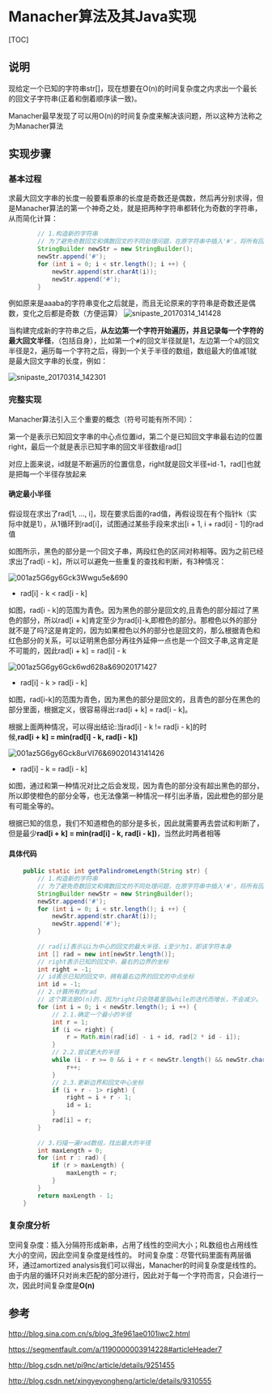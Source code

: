 # Manacher算法及其Java实现

[TOC]

## 说明

现给定一个已知的字符串str[]，现在想要在O(n)的时间复杂度之内求出一个最长的回文子字符串(正着和倒着顺序读一致)。

Manacher最早发现了可以用O(n)的时间复杂度来解决该问题，所以这种方法称之为Manacher算法

## 实现步骤

### 基本过程

求最大回文字串的长度一般要看原串的长度是奇数还是偶数，然后再分别求得，但是Manacher算法的第一个神奇之处，就是把两种字符串都转化为奇数的字符串，从而简化计算：

```java
        // 1.构造新的字符串
        // 为了避免奇数回文和偶数回文的不同处理问题，在原字符串中插入'#'，将所有回文变成奇数回文
        StringBuilder newStr = new StringBuilder();
        newStr.append('#');
        for (int i = 0; i < str.length(); i ++) {
            newStr.append(str.charAt(i));
            newStr.append('#');
        }
```

例如原来是aaaba的字符串变化之后就是，而且无论原来的字符串是奇数还是偶数，变化之后都是奇数（方便运算）
![snipaste_20170314_141428](http://oaxelf1sk.bkt.clouddn.com/snipaste_20170314_141428.png)

当构建完成新的字符串之后，**从左边第一个字符开始遍历，并且记录每一个字符的最大回文半径**，（包括自身），比如第一个`#`的回文半径就是1，左边第一个`A`的回文半径是2，遍历每一个字符之后，得到一个关于半径的数组，数组最大的值减1就是最大回文字串的长度，例如：

![snipaste_20170314_142301](http://oaxelf1sk.bkt.clouddn.com/snipaste_20170314_142301.png)

### 完整实现

Manacher算法引入三个重要的概念（符号可能有所不同）：

第一个是表示已知回文字串的中心点位置id，第二个是已知回文字串最右边的位置right，最后一个就是表示已知字串的回文半径数组rad[]

对应上面来说，id就是不断遍历的位置信息，right就是回文半径`+`id`-`1，rad[]也就是把每一个半径存放起来

#### 确定最小半径

假设现在求出了rad[1, ..., i]，现在要求后面的rad值，再假设现在有个指针k（实际中就是1），从1循环到rad[i]，试图通过某些手段来求出[i + 1, i + rad[i] - 1]的rad值

如图所示，黑色的部分是一个回文子串，两段红色的区间对称相等。因为之前已经求出了rad[i - k]，所以可以避免一些重复的查找和判断，有3种情况：

![001az5G6gy6Gck3Wwgu5e&690](http://oaxelf1sk.bkt.clouddn.com/001az5G6gy6Gck3Wwgu5e&690.jpg)

- rad[i] - k < rad[i - k]

如图，rad[i - k]的范围为青色。因为黑色的部分是回文的,且青色的部分超过了黑色的部分，所以rad[i + k]肯定至少为rad[i]-k,即橙色的部分。那橙色以外的部分就不是了吗?这是肯定的，因为如果橙色以外的部分也是回文的，那么根据青色和红色部分的关系，可以证明黑色部分再往外延伸一点也是一个回文子串,这肯定是不可能的，因此rad[i + k] = rad[i] - k

![001az5G6gy6Gck6wd628a&69020171427](http://oaxelf1sk.bkt.clouddn.com/001az5G6gy6Gck6wd628a&69020171427.jpg)

- rad[i] - k > rad[i - k]

如图，rad[i-k]的范围为青色，因为黑色的部分是回文的，且青色的部分在黑色的部分里面，根据定义，很容易得出:rad[i + k] = rad[i - k]。

根据上面两种情况，可以得出结论:当rad[i] - k != rad[i - k]的时候,**rad[i + k] = min(rad[i] - k, rad[i - k])**

![001az5G6gy6Gck8urVI76&69020143141426](http://oaxelf1sk.bkt.clouddn.com/001az5G6gy6Gck8urVI76&69020143141426.jpg)

- rad[i] - k = rad[i - k]

如图，通过和第一种情况对比之后会发现，因为青色的部分没有超出黑色的部分，所以即使橙色的部分全等，也无法像第一种情况一样引出矛盾，因此橙色的部分是有可能全等的。

根据已知的信息，我们不知道橙色的部分是多长，因此就需要再去尝试和判断了，但是最少**rad[i + k] = min(rad[i] - k, rad[i - k])**，当然此时两者相等

#### 具体代码

```java
    public static int getPalindromeLength(String str) {
        // 1.构造新的字符串
        // 为了避免奇数回文和偶数回文的不同处理问题，在原字符串中插入'#'，将所有回文变成奇数回文
        StringBuilder newStr = new StringBuilder();
        newStr.append('#');
        for (int i = 0; i < str.length(); i ++) {
            newStr.append(str.charAt(i));
            newStr.append('#');
        }
        
        // rad[i]表示以i为中心的回文的最大半径，i至少为1，即该字符本身
        int [] rad = new int[newStr.length()];
        // right表示已知的回文中，最右的边界的坐标
        int right = -1;
        // id表示已知的回文中，拥有最右边界的回文的中点坐标
        int id = -1;
        // 2.计算所有的rad
        // 这个算法是O(n)的，因为right只会随着里层while的迭代而增长，不会减少。
        for (int i = 0; i < newStr.length(); i ++) {
            // 2.1.确定一个最小的半径
            int r = 1;
            if (i <= right) {
                r = Math.min(rad[id] - i + id, rad[2 * id - i]);
            }
            // 2.2.尝试更大的半径
            while (i - r >= 0 && i + r < newStr.length() && newStr.charAt(i - r) == newStr.charAt(i + r)) {
                r++;
            }
            // 2.3.更新边界和回文中心坐标
            if (i + r - 1> right) {
                right = i + r - 1;
                id = i;
            }
            rad[i] = r;
        }
        
        // 3.扫描一遍rad数组，找出最大的半径
        int maxLength = 0;
        for (int r : rad) {
            if (r > maxLength) {
                maxLength = r;
            }
        }
        return maxLength - 1;
    }
```
### 复杂度分析

空间复杂度：插入分隔符形成新串，占用了线性的空间大小；RL数组也占用线性大小的空间，因此空间复杂度是线性的。
时间复杂度：尽管代码里面有两层循环，通过amortized analysis我们可以得出，Manacher的时间复杂度是线性的。由于内层的循环只对尚未匹配的部分进行，因此对于每一个字符而言，只会进行一次，因此时间复杂度是**O(n)**

## 参考

http://blog.sina.com.cn/s/blog_3fe961ae0101iwc2.html

https://segmentfault.com/a/1190000003914228#articleHeader7

http://blog.csdn.net/pi9nc/article/details/9251455

http://blog.csdn.net/xingyeyongheng/article/details/9310555
